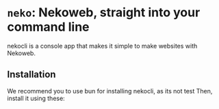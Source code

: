 # `neko`: Nekoweb, straight into your command line
nekocli is a console app that makes it simple to make websites with Nekoweb.

## Installation
We recommend you to use bun for installing nekocli, as its not test
Then, install it using these:
```

